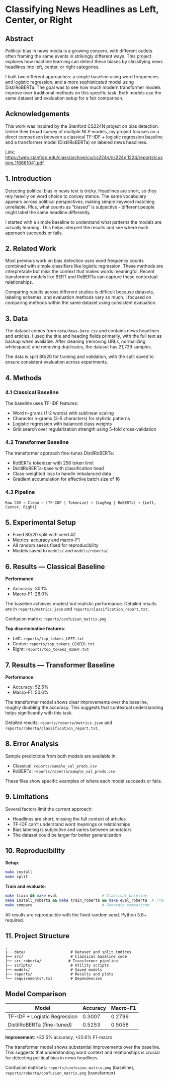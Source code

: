 # Classifying News Headlines as Left, Center, or Right

## Abstract

Political bias in news media is a growing concern, with different outlets often framing the same events in strikingly different ways. This project explores how machine learning can detect these biases by classifying news headlines into left, center, or right categories.

I built two different approaches: a simple baseline using word frequencies and logistic regression, and a more sophisticated model using DistilRoBERTa. The goal was to see how much modern transformer models improve over traditional methods on this specific task. Both models use the same dataset and evaluation setup for a fair comparison.

## Acknowledgements

This work was inspired by the Stanford CS224N project on bias detection. Unlike their broad survey of multiple NLP models, my project focuses on a direct comparison between a classical TF-IDF + logistic regression baseline and a transformer model (DistilRoBERTa) on labeled news headlines.

Link: https://web.stanford.edu/class/archive/cs/cs224n/cs224n.1224/reports/custom_116661041.pdf

## 1. Introduction

Detecting political bias in news text is tricky. Headlines are short, so they rely heavily on word choice to convey stance. The same vocabulary appears across political perspectives, making simple keyword matching unreliable. Plus, what counts as "biased" is subjective - different people might label the same headline differently.

I started with a simple baseline to understand what patterns the models are actually learning. This helps interpret the results and see where each approach succeeds or fails.

## 2. Related Work

Most previous work on bias detection uses word frequency counts combined with simple classifiers like logistic regression. These methods are interpretable but miss the context that makes words meaningful. Recent transformer models like BERT and RoBERTa can capture these contextual relationships.

Comparing results across different studies is difficult because datasets, labeling schemes, and evaluation methods vary so much. I focused on comparing methods within the same dataset using consistent evaluation.

## 3. Data

The dataset comes from `data/News-Data.csv` and contains news headlines and articles. I used the title and heading fields primarily, with the full text as backup when available. After cleaning (removing URLs, normalizing whitespace) and removing duplicates, the dataset has 21,739 samples.

The data is split 80/20 for training and validation, with the split saved to ensure consistent evaluation across experiments.

## 4. Methods

### 4.1 Classical Baseline

The baseline uses TF-IDF features:
- Word n-grams (1-2 words) with sublinear scaling
- Character n-grams (3-5 characters) for stylistic patterns
- Logistic regression with balanced class weights
- Grid search over regularization strength using 5-fold cross-validation

### 4.2 Transformer Baseline

The transformer approach fine-tunes DistilRoBERTa:
- RoBERTa tokenizer with 256 token limit
- DistilRoBERTa-base with classification head
- Class-weighted loss to handle imbalanced data
- Gradient accumulation for effective batch size of 16

### 4.3 Pipeline

```
Raw CSV → Clean → [TF-IDF | Tokenize] → [LogReg | RoBERTa] → {Left, Center, Right}
```

## 5. Experimental Setup

- Fixed 80/20 split with seed 42
- Metrics: accuracy and macro-F1
- All random seeds fixed for reproducibility
- Models saved to `models/` and `models/roberta/`

## 6. Results — Classical Baseline

**Performance**: 
- Accuracy: 30.1%
- Macro-F1: 28.0%

The baseline achieves modest but realistic performance. Detailed results are in `reports/metrics.json` and `reports/classification_report.txt`.

Confusion matrix: `reports/confusion_matrix.png`

**Top discriminative features**:
- Left: `reports/top_tokens_LEFT.txt`
- Center: `reports/top_tokens_CENTER.txt` 
- Right: `reports/top_tokens_RIGHT.txt`

## 7. Results — Transformer Baseline

**Performance**:
- Accuracy: 52.5%
- Macro-F1: 50.6%

The transformer model shows clear improvements over the baseline, roughly doubling the accuracy. This suggests that contextual understanding helps significantly with this task.

Detailed results: `reports/roberta/metrics.json` and `reports/roberta/classification_report.txt`.

## 8. Error Analysis

Sample predictions from both models are available in:
- Classical: `reports/sample_val_preds.csv`
- RoBERTa: `reports/roberta/sample_val_preds.csv`

These files show specific examples of where each model succeeds or fails.

## 9. Limitations

Several factors limit the current approach:
- Headlines are short, missing the full context of articles
- TF-IDF can't understand word meanings or relationships
- Bias labeling is subjective and varies between annotators
- The dataset could be larger for better generalization

## 10. Reproducibility

**Setup**:
```bash
make install
make split
```

**Train and evaluate**:
```bash
make train && make eval                    # Classical baseline
make install_roberta && make train_roberta && make eval_roberta  # Transformer
make compare                               # Generate comparison
```

All results are reproducible with the fixed random seed. Python 3.8+ required.

## 11. Project Structure

```
.
├── data/                    # Dataset and split indices
├── src/                     # Classical baseline code
├── src_roberta/            # Transformer pipeline
├── scripts/                 # Utility scripts
├── models/                  # Saved models
├── reports/                 # Results and plots
└── requirements*.txt        # Dependencies
```

<!-- BEGIN_COMPARISON -->
## Model Comparison

| Model                         | Accuracy | Macro-F1 |
|-------------------------------|----------|----------|
| TF-IDF + Logistic Regression  | 0.3007   | 0.2799   |
| DistilRoBERTa (fine-tuned)    | 0.5253   | 0.5058   |

**Improvement**: +22.5% accuracy, +22.6% F1-macro

The transformer model shows substantial improvements over the baseline. This suggests that understanding word context and relationships is crucial for detecting political bias in news headlines.

Confusion matrices: `reports/confusion_matrix.png` (baseline), `reports/roberta/confusion_matrix.png` (transformer)
<!-- END_COMPARISON -->
